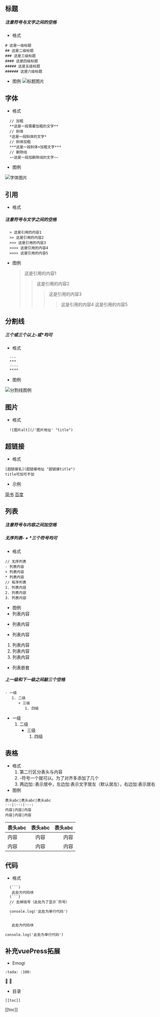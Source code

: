 ## 标题
##### 注意符号与文字之间的空格
- 格式
```
# 这是一级标题
## 这是二级标题
### 这是三级标题
#### 这是四级标题
##### 这是五级标题
###### 这是六级标题
```
- 图例
![标题图片](/title.png)

## 字体
- 格式
```
  // 加粗
  **这是一段需要加粗的文字**
  // 斜体
  *这是一段斜体的文字*
  // 斜体加粗
  ***这是一段斜体+加粗文字***
  // 删除线
  ~~这是一段加删除线的文字~~
```

- 图例

![字体图片](/fontSize.png)

## 引用
- 格式
##### 注意符号与文字之间的空格
```
  > 这是引用的内容1
  >> 这是引用的内容2
  >>> 这是引用的内容3
  >>>> 这是引用的内容4
  >>>> 这是引用的内容5
```
- 图例
  > 这是引用的内容1
  >> 这是引用的内容2
  >>> 这是引用的内容3
  >>>> 这是引用的内容4
  >>>> 这是引用的内容5


## 分割线
##### 三个或三个以上-或*均可
- 格式
```
  ---
  ***
  ----
  ****
``` 
- 图例

![分割线图例](/dividingLine.png)


## 图片

- 格式
```
  ![图片alt](/'图片地址' "title")
```
## 超链接
- 格式
```
[超链接名](超链接地址 "超链接title")
title可加可不加
```

- 示例

[简书](http://jianshu.com)
[百度](http://baidu.com)

## 列表
##### 注意符号与内容之间加空格
##### 无序列表-  +  *三个符号均可
- 格式
```
// 无序列表
- 列表内容
+ 列表内容
* 列表内容
// 有序列表
1. 列表内容
2. 列表内容
3. 列表内容
```
- 图例
- 列表内容
+ 列表内容
* 列表内容

1. 列表内容
2. 列表内容
3. 列表内容
- 列表嵌套
##### 上一级和下一级之间敲三个空格
```
- 一级
   1. 二级
      + 三级
         1. 四级 
```
- 一级
   1. 二级
      + 三级
         1. 四级 

## 表格
- 格式
   1. 第二行区分表头与内容
   2. -符号一个就可以。为了对齐多添加了几个
   3. 两边加::表示居中，左边加:表示文字居左（默认居左），右边加:表示居右
- 图例
```
表头abc|表头abc|表头abc
---|:--:|---:
内容|内容|内容
内容|内容|内容
```
表头abc|表头abc|表头abc
---|:--:|---:
内容|内容|内容
内容|内容|内容

## 代码
- 格式
```
  (```)
   此处为代码块
  (```)
  // 去掉括号（此处为了显示`符号）
  `
  console.log('此处为单行代码')
  `
```

```
   此处为代码块
```
`
console.log('此处为单行代码')
`
## 补充vuePress拓展
- Emogi
```
:tada: :100:
```
:tada: :100:
- 目录
```
[[toc]]
```

[[toc]]